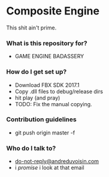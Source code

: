 # Composite Engine #

This shit ain't prime.

### What is this repository for? ###

* GAME ENGINE BADASSERY

### How do I get set up? ###

* Download FBX SDK 2017.1
* Copy .dll files to debug/release dirs
* hit play (and pray)
* TODO: Fix the manual copying.

### Contribution guidelines ###

* git push origin master -f

### Who do I talk to? ###

* do-not-reply@andreduvoisin.com
* i *promise* i look at that email
